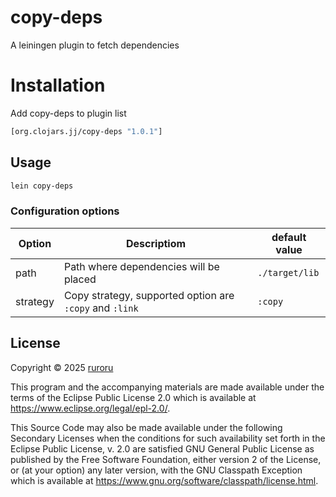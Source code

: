 # copy-deps
A leiningen plugin to fetch dependencies

# Installation

Add copy-deps to plugin list

```clojure
[org.clojars.jj/copy-deps "1.0.1"]
```

## Usage

```bash
lein copy-deps
```

### Configuration options

| Option   | Descriptiom                                             | default value  | 
|----------|---------------------------------------------------------|----------------|
| path     | Path where dependencies will be placed                  | `./target/lib` |
| strategy | Copy strategy, supported option are `:copy` and `:link` | `:copy`        |


## License

Copyright © 2025 [ruroru](https://github.com/ruroru)

This program and the accompanying materials are made available under the
terms of the Eclipse Public License 2.0 which is available at
https://www.eclipse.org/legal/epl-2.0/.

This Source Code may also be made available under the following Secondary
Licenses when the conditions for such availability set forth in the Eclipse
Public License, v. 2.0 are satisfied GNU General Public License as published by
the Free Software Foundation, either version 2 of the License, or (at your
option) any later version, with the GNU Classpath Exception which is available
at https://www.gnu.org/software/classpath/license.html.